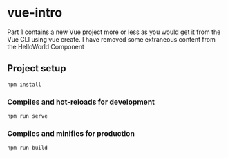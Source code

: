 # vue-intro

Part 1 contains a new Vue project more or less as you would get it from the Vue CLI
using vue create.  I have removed some extraneous content from the HelloWorld Component


## Project setup
```
npm install
```

### Compiles and hot-reloads for development
```
npm run serve
```

### Compiles and minifies for production
```
npm run build
